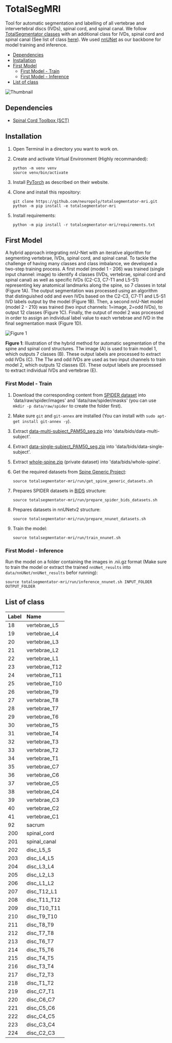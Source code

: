 # TotalSegMRI

Tool for automatic segmentation and labelling of all vertebrae and intervertebral discs (IVDs), spinal cord, and spinal canal. We follow [TotalSegmentator classes](https://github.com/wasserth/TotalSegmentator?tab=readme-ov-file#class-details) with an additional class for IVDs, spinal cord and spinal canal (See list of class [here](#list-of-class)). We used [nnUNet](https://github.com/MIC-DKFZ/nnUNet) as our backbone for model training and inference.

- [Dependencies](#dependencies)
- [Installation](#installation)
- [First Model](#first-model)
  - [First Model - Train](#first-model---train)
  - [First Model - Inference](#first-model---inference)
- [List of class](#list-of-class)

![Thumbnail](https://github.com/neuropoly/totalsegmentator-mri/assets/36595323/ceca5bb7-f370-477a-8b21-9774853948c6)

## Dependencies

- [Spinal Cord Toolbox (SCT)](https://github.com/neuropoly/spinalcordtoolbox)

## Installation

1. Open Terminal in a directory you want to work on.

1. Create and activate Virtual Environment (Highly recommanded):
    ```
    python -m venv venv
    source venv/bin/activate
    ```

1. Install [PyTorch](https://pytorch.org/get-started/locally/) as described on their website.

1. Clone and install this repository:
    ```
    git clone https://github.com/neuropoly/totalsegmentator-mri.git
    python -m pip install -e totalsegmentator-mri
    ```

1. Install requirements:
    ```
    python -m pip install -r totalsegmentator-mri/requirements.txt
    ```

## First Model
A hybrid approach integrating nnU-Net with an iterative algorithm for segmenting vertebrae, IVDs, spinal cord, and spinal canal. To tackle the challenge of having many classes and class imbalance, we developed a two-step training process. A first model (model 1 - 206) was trained (single input channel: image) to identify 4 classes (IVDs, vertebrae, spinal cord and spinal canal) as well as specific IVDs (C2-C3, C7-T1 and L5-S1) representing key anatomical landmarks along the spine, so 7 classes in total (Figure 1A). The output segmentation was processed using an algorithm that distinguished odd and even IVDs based on the C2-C3, C7-T1 and L5-S1 IVD labels output by the model (Figure 1B). Then, a second nnU-Net model (model 2 - 210) was trained (two input channels: 1=image, 2=odd IVDs), to output 12 classes (Figure 1C). Finally, the output of model 2 was processed in order to assign an individual label value to each vertebrae and IVD in the final segmentation mask (Figure 1D).

![Figure 1](https://github.com/neuropoly/totalsegmentator-mri/assets/36595323/3958cbc6-a059-4ccf-b3b1-02dbc3a4a62d)

**Figure 1**: Illustration of the hybrid method for automatic segmentation of the spine and spinal cord structures. T1w image (A) is used to train model 1, which outputs 7 classes (B). These output labels are processed to extract odd IVDs (C). The T1w and odd IVDs are used as two input channels to train model 2, which outputs 12 classes (D). These output labels are processed to extract individual IVDs and vertebrae (E).

### First Model - Train

1. Download the corresponding content from [SPIDER dataset](https://doi.org/10.5281/zenodo.10159290) into 'data/raw/spider/images' and 'data/raw/spider/masks' (you can use `mkdir -p data/raw/spider` to create the folder first).

1. Make sure `git` and `git-annex` are installed (You can install with `sudo apt-get install git-annex -y`).

1. Extract [data-multi-subject_PAM50_seg.zip](https://drive.google.com/file/d/1Sq38xLHnVxhLr0s1j27ywbeshNUjo3IP) into 'data/bids/data-multi-subject'.

1. Extract [data-single-subject_PAM50_seg.zip](https://drive.google.com/file/d/1YvuFHL8GDJ5SXlMLORWDjR5SNkDL6TUU) into 'data/bids/data-single-subject'.

1. Extract [whole-spine.zip](https://drive.google.com/file/d/143i0ODmeqohpc4vu5Aa5lnv8LLEyOU0F) (private dataset) into 'data/bids/whole-spine'.

1. Get the required datasets from [Spine Generic Project](https://github.com/spine-generic/):
    ```
    source totalsegmentator-mri/run/get_spine_generic_datasets.sh
    ```

1. Prepares SPIDER datasets in [BIDS](https://bids.neuroimaging.io/) structure:
    ```
    source totalsegmentator-mri/run/prepare_spider_bids_datasets.sh
    ```

1. Prepares datasets in nnUNetv2 structure:
    ```
    source totalsegmentator-mri/run/prepare_nnunet_datasets.sh
    ```

1. Train the model:
    ```
    source totalsegmentator-mri/run/train_nnunet.sh
    ```

### First Model - Inference
Run the model on a folder containing the images in .nii.gz format (Make sure to train the model or extract the trained `nnUNet_results` into `data/nnUNet/nnUNet_results` befor running):
```
source totalsegmentator-mri/run/inference_nnunet.sh INPUT_FOLDER OUTPUT_FOLDER
```

## List of class

|Label|Name|
|:-----|:-----|
| 18 | vertebrae_L5 |
| 19 | vertebrae_L4 |
| 20 | vertebrae_L3 |
| 21 | vertebrae_L2 |
| 22 | vertebrae_L1 |
| 23 | vertebrae_T12 |
| 24 | vertebrae_T11 |
| 25 | vertebrae_T10 |
| 26 | vertebrae_T9 |
| 27 | vertebrae_T8 |
| 28 | vertebrae_T7 |
| 29 | vertebrae_T6 |
| 30 | vertebrae_T5 |
| 31 | vertebrae_T4 |
| 32 | vertebrae_T3 |
| 33 | vertebrae_T2 |
| 34 | vertebrae_T1 |
| 35 | vertebrae_C7 |
| 36 | vertebrae_C6 |
| 37 | vertebrae_C5 |
| 38 | vertebrae_C4 |
| 39 | vertebrae_C3 |
| 40 | vertebrae_C2 |
| 41 | vertebrae_C1 |
| 92 | sacrum |
| 200 | spinal_cord |
| 201 | spinal_canal |
| 202 | disc_L5_S |
| 203 | disc_L4_L5 |
| 204 | disc_L3_L4 |
| 205 | disc_L2_L3 |
| 206 | disc_L1_L2 |
| 207 | disc_T12_L1 |
| 208 | disc_T11_T12 |
| 209 | disc_T10_T11 |
| 210 | disc_T9_T10 |
| 211 | disc_T8_T9 |
| 212 | disc_T7_T8 |
| 213 | disc_T6_T7 |
| 214 | disc_T5_T6 |
| 215 | disc_T4_T5 |
| 216 | disc_T3_T4 |
| 217 | disc_T2_T3 |
| 218 | disc_T1_T2 |
| 219 | disc_C7_T1 |
| 220 | disc_C6_C7 |
| 221 | disc_C5_C6 |
| 222 | disc_C4_C5 |
| 223 | disc_C3_C4 |
| 224 | disc_C2_C3 |
